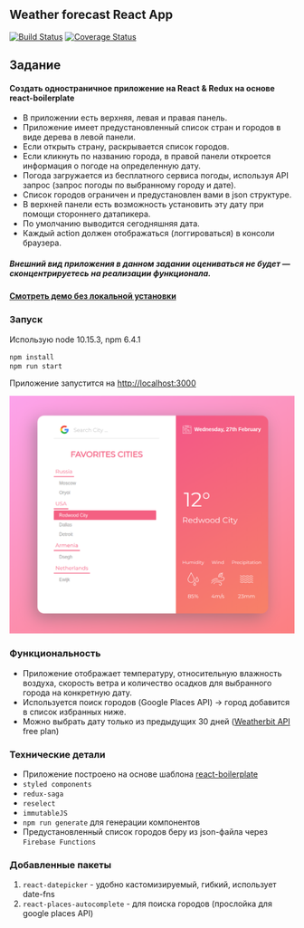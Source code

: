 ## Weather forecast React App

[![Build Status](https://travis-ci.com/haritonasty/forecast.svg?token=B58U9iPoxqXxExhvJm4a&branch=develop)](https://travis-ci.com/haritonasty/forecast)
[![Coverage Status](https://coveralls.io/repos/github/haritonasty/forecast/badge.svg?branch=configure-future-badges&t=VzvIPZ)](https://coveralls.io/github/haritonasty/forecast?branch=develop)

## Задание 
#### Создать одностраничное приложение на React & Redux на основе react-boilerplate

- В приложении есть верхняя, левая и правая панель. 
- Приложение имеет предустановленный список стран и городов в виде дерева в левой панели. 
- Если открыть страну, раскрывается список городов. 
- Если кликнуть по названию города, в правой панели откроется информация о погоде на определенную дату. 
- Погода загружается из бесплатного сервиса погоды, используя API запрос (запрос погоды по выбранному городу и дате). 
- Список городов ограничен и предустановлен вами в json структуре. 
- В верхней панели есть возможность установить эту дату при помощи стороннего датапикера. 
- По умолчанию выводится сегодняшняя дата.
- Каждый action должен отображаться (логгироваться) в консоли браузера. 

##### Внешний вид приложения в данном задании оцениваться не будет — сконцентрируетесь на реализации функционала.

#### [Смотреть демо без локальной установки](https://forecast-csssr.firebaseapp.com/)

### Запуск

Использую node 10.15.3, npm 6.4.1
```
npm install
npm run start
```
Приложение запустится на [http://localhost:3000](http://localhost:3000)

![](./assets/screenshot.png)


### Функциональность
- Приложение отображает температуру, относительную влажность воздуха, скорость ветра и количество осадков для выбранного города на конкретную дату.
- Используется поиск городов (Google Places API) -> город добавится в список избранных ниже.
- Можно выбрать дату только из предыдущих 30 дней ([Weatherbit API](https://www.weatherbit.io/) free plan)

### Технические детали

- Приложение построено на основе шаблона [react-boilerplate](https://github.com/react-boilerplate/react-boilerplate)
- `styled components`
- `redux-saga`
- `reselect`
- `immutableJS`
- `npm run generate` для генерации компонентов
- Предустановленный список городов беру из json-файла через `Firebase Functions`


### Добавленные пакеты 
1. `react-datepicker` - удобно кастомизируемый, гибкий, использует date-fns
2. `react-places-autocomplete` - для поиска городов (прослойка для google places API) 

